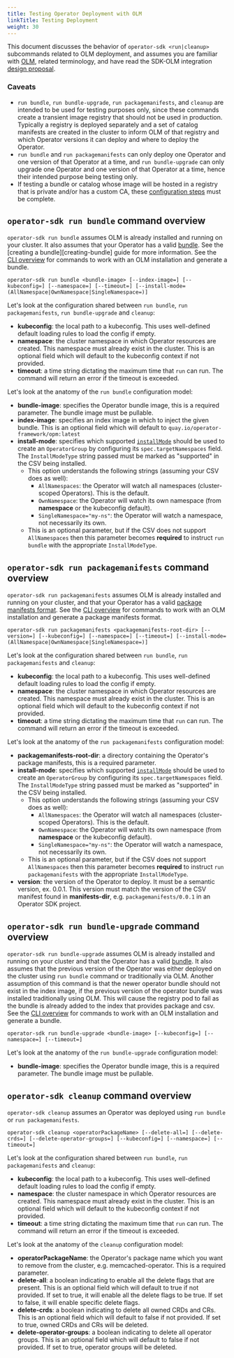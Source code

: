 ```yaml
---
title: Testing Operator Deployment with OLM
linkTitle: Testing Deployment
weight: 30
---
```


This document discusses the behavior of `operator-sdk <run|cleanup>` subcommands related to OLM deployment,
and assumes you are familiar with [OLM][olm], related terminology,
and have read the SDK-OLM integration [design proposal][sdk-olm-design].

### Caveats

- `run bundle`, `run bundle-upgrade`, `run packagemanifests`, and `cleanup` are intended to be used for testing purposes only,
since these commands create a transient image registry that should not be used in production.
Typically a registry is deployed separately and a set of catalog manifests are created in the cluster
to inform OLM of that registry and which Operator versions it can deploy and where to deploy the Operator.
- `run bundle` and `run packagemanifests` can only deploy one Operator and one version of that Operator at a time, 
and `run bundle-upgrade` can only upgrade one Operator and one version of that Operator at a time, 
hence their intended purpose being testing only.
- If testing a bundle or catalog whose image will be hosted in a registry that is private and/or
has a custom CA, these [configuration steps][image-reg-config] must be complete.


## `operator-sdk run bundle` command overview

`operator-sdk run bundle` assumes OLM is already installed and running on your
cluster. It also assumes that your Operator has a valid [bundle][bundle-format].
See the [creating a bundle][creating-bundle] guide for more information. See the
[CLI overview][doc-cli-overview] for commands to work with an OLM installation
and generate a bundle.

```
operator-sdk run bundle <bundle-image> [--index-image=] [--kubeconfig=] [--namespace=] [--timeout=] [--install-mode=(AllNamespace|OwnNamespace|SingleNamespace=)]
```

Let's look at the configuration shared between `run bundle`, `run
packagemanifests`, `run bundle-upgrade` and `cleanup`:

- **kubeconfig**: the local path to a kubeconfig. This uses well-defined default
  loading rules to load the config if empty.
- **namespace**: the cluster namespace in which Operator resources are created.
  This namespace must already exist in the cluster. This is an optional field
  which will default to the kubeconfig context if not provided.
- **timeout**: a time string dictating the maximum time that `run` can run. The
  command will return an error if the timeout is exceeded.

Let's look at the anatomy of the `run bundle` configuration model:

- **bundle-image**: specifies the Operator bundle image, this is a
  required parameter. The bundle image must be pullable.
- **index-image**: specifies an index image in which to inject the given bundle.
  This is an optional field which will default to
  `quay.io/operator-framework/opm:latest`
- **install-mode**: specifies which supported [`installMode`][csv-install-modes]
  should be used to create an `OperatorGroup` by configuring its
  `spec.targetNamespaces` field. The `InstallModeType` string passed must be
  marked as "supported" in the CSV being installed.
  - This option understands the following strings (assuming your CSV does as
    well):
    - `AllNamespaces`: the Operator will watch all namespaces (cluster-scoped
      Operators). This is the default.
    - `OwnNamespace`: the Operator will watch its own namespace (from
      **namespace** or the kubeconfig default).
    - `SingleNamespace="my-ns"`: the Operator will watch a namespace, not
      necessarily its own.
  - This is an optional parameter, but if the CSV does not support
    `AllNamespaces` then this parameter becomes **required** to instruct
    `run bundle` with the appropriate `InstallModeType`.

## `operator-sdk run packagemanifests` command overview

`operator-sdk run packagemanifests` assumes OLM is already installed and
running on your cluster, and that your Operator has a valid
[package manifests format][package-manifests]. See the
[CLI overview][doc-cli-overview] for commands to work with an OLM installation
and generate a package manifests format.

```
operator-sdk run packagemanifests <packagemanifests-root-dir> [--version=] [--kubeconfig=] [--namespace=] [--timeout=] [--install-mode=(AllNamespace|OwnNamespace|SingleNamespace=)]
```

Let's look at the configuration shared between `run bundle`, `run
packagemanifests` and `cleanup`:

- **kubeconfig**: the local path to a kubeconfig. This uses well-defined default
  loading rules to load the config if empty.
- **namespace**: the cluster namespace in which Operator resources are created.
  This namespace must already exist in the cluster. This is an optional field
  which will default to the kubeconfig context if not provided.
- **timeout**: a time string dictating the maximum time that `run` can run. The
  command will return an error if the timeout is exceeded.

Let's look at the anatomy of the `run packagemanifests` configuration model:

- **packagemanifests-root-dir**: a directory containing the Operator's package
  manifests, this is a required parameter.
- **install-mode**: specifies which supported [`installMode`][csv-install-modes]
  should be used to create an `OperatorGroup` by configuring its
  `spec.targetNamespaces` field. The `InstallModeType` string passed must be
  marked as "supported" in the CSV being installed.
  - This option understands the following strings (assuming your CSV does as
    well):
    - `AllNamespaces`: the Operator will watch all namespaces (cluster-scoped
      Operators). This is the default.
    - `OwnNamespace`: the Operator will watch its own namespace (from
      **namespace** or the kubeconfig default).
    - `SingleNamespace="my-ns"`: the Operator will watch a namespace, not
      necessarily its own.
  - This is an optional parameter, but if the CSV does not support
    `AllNamespaces` then this parameter becomes **required** to instruct
    `run packagemanifests` with the appropriate `InstallModeType`.
- **version**: the version of the Operator to deploy. It must be a semantic
  version, ex. 0.0.1. This version must match the version of the CSV manifest
  found in **manifests-dir**, e.g. `packagemanifests/0.0.1` in an Operator
  SDK project.

## `operator-sdk run bundle-upgrade` command overview

`operator-sdk run bundle-upgrade` assumes OLM is already installed and running on your 
cluster and that the Operator has a valid [bundle][bundle-format]. It also assumes that 
the previous version of the Operator was either deployed on the cluster using `run bundle` 
command or traditionally via OLM. Another assumption of this command is that the newer operator bundle
should not exist in the index image, if the previous version of the operator bundle was installed 
traditionally using OLM. This will cause the registry pod to fail as the bundle is already added to the 
index that provides package and csv. See the [CLI overview][doc-cli-overview] for commands to work with 
an OLM installation and generate a bundle.

```
operator-sdk run bundle-upgrade <bundle-image> [--kubeconfig=] [--namespace=] [--timeout=] 
```
Let's look at the anatomy of the `run bundle-upgrade` configuration model:

- **bundle-image**: specifies the Operator bundle image, this is a
  required parameter. The bundle image must be pullable.

## `operator-sdk cleanup` command overview

`operator-sdk cleanup` assumes an Operator was deployed using `run bundle` or
`run packagemanifests`.

```
operator-sdk cleanup <operatorPackageName> [--delete-all=] [--delete-crds=] [--delete-operator-groups=] [--kubeconfig=] [--namespace=] [--timeout=]
```

Let's look at the configuration shared between `run bundle`, `run
packagemanifests` and `cleanup`:

- **kubeconfig**: the local path to a kubeconfig. This uses well-defined default
  loading rules to load the config if empty.
- **namespace**: the cluster namespace in which Operator resources are created.
  This namespace must already exist in the cluster. This is an optional field
  which will default to the kubeconfig context if not provided.
- **timeout**: a time string dictating the maximum time that `run` can run. The
  command will return an error if the timeout is exceeded.

Let's look at the anatomy of the `cleanup` configuration model:

- **operatorPackageName**: the Operator's package name which you want to remove
  from the cluster, e.g. memcached-operator. This is a required parameter.
- **delete-all**: a boolean indicating to enable all the delete flags that are present. This is an optional
  field which will default to true if not provided. If set to true, it will enable all the delete flags to be true. If set to false, it will enable specific delete flags.
- **delete-crds**: a boolean indicating to delete all owned CRDs and CRs. This is an optional field
  which will default to false if not provided. If set to true, owned CRDs and CRs
  will be deleted.
- **delete-operator-groups**: a boolean indicating to delete all operator groups. This is an optional field
  which will default to false if not provided. If set to true, operator groups will be deleted.


[olm]:https://github.com/operator-framework/operator-lifecycle-manager/
[sdk-olm-design]:https://github.com/operator-framework/operator-sdk/blob/master/proposals/sdk-integration-with-olm.md
[doc-cli-overview]:/docs/olm-integration/cli-overview
[bundle-format]:https://github.com/operator-framework/operator-registry/tree/v1.15.3#manifest-format
[package-manifests]:https://github.com/operator-framework/operator-registry/tree/v1.5.3#manifest-format
[csv-install-modes]:https://github.com/operator-framework/operator-lifecycle-manager/blob/master/doc/design/building-your-csv.md#operator-metadata
[cli-olm-install]:/docs/cli/operator-sdk_olm_install
[cli-olm-status]:/docs/cli/operator-sdk_olm_status
[creating-bundles]:/docs/olm-integration/tutorial-bundle/#creating-a-bundle
[add-sa-secret]:https://kubernetes.io/docs/tasks/configure-pod-container/configure-service-account/#add-imagepullsecrets-to-a-service-account
[image-reg-config]:/docs/olm-integration/cli-overview#private-bundle-and-catalog-image-registries
